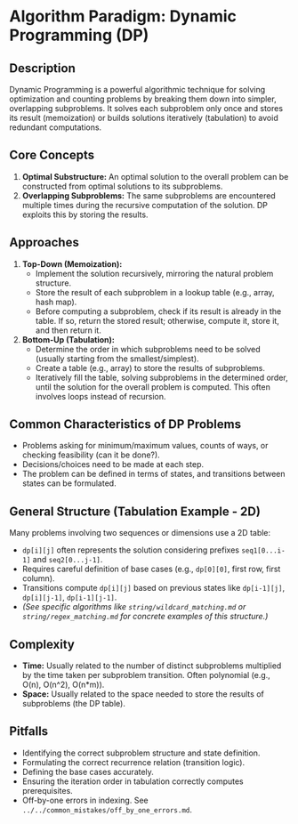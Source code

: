 # Algorithm Paradigm: Dynamic Programming (DP)

## Description

Dynamic Programming is a powerful algorithmic technique for solving optimization and counting problems by breaking them down into simpler, overlapping subproblems. It solves each subproblem only once and stores its result (memoization) or builds solutions iteratively (tabulation) to avoid redundant computations.

## Core Concepts

1.  **Optimal Substructure:** An optimal solution to the overall problem can be constructed from optimal solutions to its subproblems.
2.  **Overlapping Subproblems:** The same subproblems are encountered multiple times during the recursive computation of the solution. DP exploits this by storing the results.

## Approaches

1.  **Top-Down (Memoization):**
    *   Implement the solution recursively, mirroring the natural problem structure.
    *   Store the result of each subproblem in a lookup table (e.g., array, hash map).
    *   Before computing a subproblem, check if its result is already in the table. If so, return the stored result; otherwise, compute it, store it, and then return it.
2.  **Bottom-Up (Tabulation):**
    *   Determine the order in which subproblems need to be solved (usually starting from the smallest/simplest).
    *   Create a table (e.g., array) to store the results of subproblems.
    *   Iteratively fill the table, solving subproblems in the determined order, until the solution for the overall problem is computed. This often involves loops instead of recursion.

## Common Characteristics of DP Problems

*   Problems asking for minimum/maximum values, counts of ways, or checking feasibility (can it be done?).
*   Decisions/choices need to be made at each step.
*   The problem can be defined in terms of states, and transitions between states can be formulated.

## General Structure (Tabulation Example - 2D)

Many problems involving two sequences or dimensions use a 2D table:

*   `dp[i][j]` often represents the solution considering prefixes `seq1[0...i-1]` and `seq2[0...j-1]`.
*   Requires careful definition of base cases (e.g., `dp[0][0]`, first row, first column).
*   Transitions compute `dp[i][j]` based on previous states like `dp[i-1][j]`, `dp[i][j-1]`, `dp[i-1][j-1]`.
*   *(See specific algorithms like `string/wildcard_matching.md` or `string/regex_matching.md` for concrete examples of this structure.)*

## Complexity

*   **Time:** Usually related to the number of distinct subproblems multiplied by the time taken per subproblem transition. Often polynomial (e.g., O(n), O(n^2), O(n*m)).
*   **Space:** Usually related to the space needed to store the results of subproblems (the DP table).

## Pitfalls

*   Identifying the correct subproblem structure and state definition.
*   Formulating the correct recurrence relation (transition logic).
*   Defining the base cases accurately.
*   Ensuring the iteration order in tabulation correctly computes prerequisites.
*   Off-by-one errors in indexing. See `../../common_mistakes/off_by_one_errors.md`. 